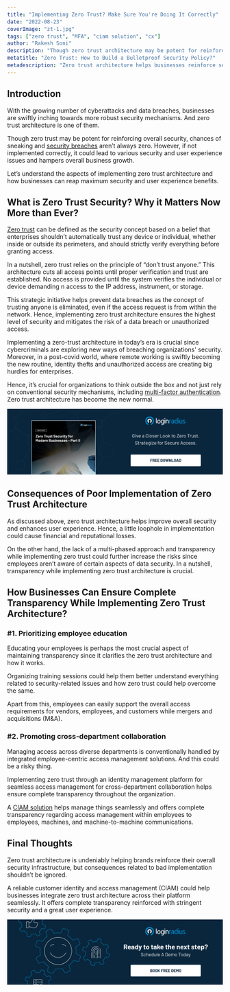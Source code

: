 ```yaml
---
title: "Implementing Zero Trust? Make Sure You're Doing It Correctly"
date: "2022-08-23"
coverImage: "zt-1.jpg"
tags: ["zero trust", "MFA", "ciam solution", "cx"]
author: "Rakesh Soni" 
description: "Though zero trust architecture may be potent for reinforcing overall security, chances of sneaking and security breaches aren’t always zero. If not implemented correctly, zero trust could lead to various security and user experience issues and hampers overall business growth."
metatitle: "Zero Trust: How to Build a Bulletproof Security Policy?"
metadescription: "Zero trust architecture helps businesses reinforce security and enhance customer experience. Read on to know the correct implementation method."
---
```


## Introduction

With the growing number of cyberattacks and data breaches, businesses are swiftly inching towards more robust security mechanisms. And zero trust architecture is one of them. 

Though zero trust may be potent for reinforcing overall security, chances of sneaking and [security breaches](https://www.loginradius.com/blog/identity/how-to-handle-data-breaches/) aren’t always zero. However, if not implemented correctly, it could lead to various security and user experience issues and hampers overall business growth. 

Let’s understand the aspects of implementing zero trust architecture and how businesses can reap maximum security and user experience benefits. 


## What is Zero Trust Security? Why it Matters Now More than Ever? 

[Zero trust](https://www.loginradius.com/blog/identity/beginners-guide-zero-trust-security/) can be defined as the security concept based on a belief that enterprises shouldn’t automatically trust any device or individual, whether inside or outside its perimeters, and should strictly verify everything before granting access.

In a nutshell, zero trust relies on the principle of “don’t trust anyone.” This architecture cuts all access points until proper verification and trust are established. No access is provided until the system verifies the individual or device demanding n access to the IP address, instrument, or storage.

This strategic initiative helps prevent data breaches as the concept of trusting anyone is eliminated, even if the access request is from within the network. Hence, implementing zero trust architecture ensures the highest level of security and mitigates the risk of a data breach or unauthorized access.

Implementing a zero-trust architecture in today’s era is crucial since cybercriminals are exploring new ways of breaching organizations' security. Moreover, in a post-covid world, where remote working is swiftly becoming the new routine, identity thefts and unauthorized access are creating big hurdles for enterprises. 

Hence, it’s crucial for organizations to think outside the box and not just rely on conventional security mechanisms, including [multi-factor authentication](https://www.loginradius.com/multi-factor-authentication/). Zero trust architecture has become the new normal. 

[![WP-zero-trust-2](WP-zero-trust-2.png)](https://www.loginradius.com/resource/zero-trust-security/)

## Consequences of Poor Implementation of Zero Trust Architecture

As discussed above, zero trust architecture helps improve overall security and enhances user experience. Hence, a little loophole in implementation could cause financial and reputational losses. 

On the other hand, the lack of a multi-phased approach and transparency while implementing zero trust could further increase the risks since employees aren’t aware of certain aspects of data security. In a nutshell, transparency while implementing zero trust architecture is crucial. 


## How Businesses Can Ensure Complete Transparency While Implementing Zero Trust Architecture?


### #1. Prioritizing employee education 

Educating your employees is perhaps the most crucial aspect of maintaining transparency since it clarifies the zero trust architecture and how it works. 

Organizing training sessions could help them better understand everything related to security-related issues and how zero trust could help overcome the same. 

Apart from this, employees can easily support the overall access requirements for vendors, employees, and customers while mergers and acquisitions (M&A). 

### #2. Promoting cross-department collaboration

Managing access across diverse departments is conventionally handled by integrated employee-centric access management solutions. And this could be a risky thing. 

Implementing zero trust through an identity management platform for seamless access management for cross-department collaboration helps ensure complete transparency throughout the organization. 

A [CIAM solution](https://www.loginradius.com/blog/identity/customer-identity-and-access-management/) helps manage things seamlessly and offers complete transparency regarding access management within employees to employees, machines, and machine-to-machine communications. 

## Final Thoughts

Zero trust architecture is undeniably helping brands reinforce their overall security infrastructure, but consequences related to bad implementation shouldn’t be ignored. 

A reliable customer identity and access management (CIAM) could help businesses integrate zero trust architecture across their platform seamlessly. It offers complete transparency reinforced with stringent security and a great user experience.  

[![book-a-demo-loginradius](../../assets/book-a-demo-loginradius.png)](https://www.loginradius.com/book-a-demo/)
